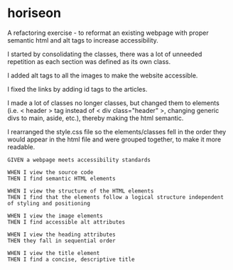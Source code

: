 # horiseon

A refactoring exercise - to reformat an existing webpage with proper semantic html and alt tags to increase accessibility.

I started by consolidating the classes, there was a lot of unneeded repetition as each section was defined as its own class.

I added alt tags to all the images to make the website accessible.

I fixed the links by adding id tags to the articles.

I made a lot of classes no longer classes, but changed them to elements (i.e. < header > tag instead of < div class="header" >, changing generic divs to main, aside, etc.), thereby making the html semantic.

I rearranged the style.css file so the elements/classes fell in the order they would appear in the html file and were grouped together, to make it more readable.


```
GIVEN a webpage meets accessibility standards

WHEN I view the source code
THEN I find semantic HTML elements  

WHEN I view the structure of the HTML elements
THEN I find that the elements follow a logical structure independent of styling and positioning

WHEN I view the image elements
THEN I find accessible alt attributes

WHEN I view the heading attributes
THEN they fall in sequential order

WHEN I view the title element
THEN I find a concise, descriptive title
```
